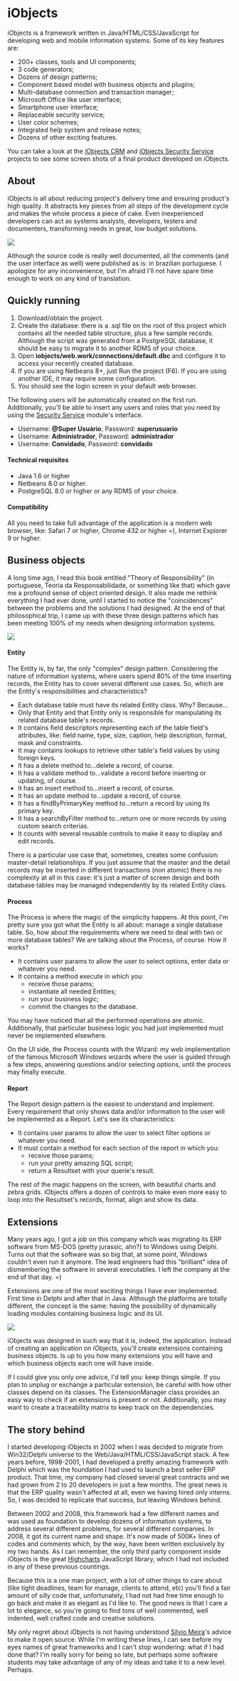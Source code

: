 # iObjects
iObjects is a framework written in Java/HTML/CSS/JavaScript for developing web and mobile information systems. Some of its key features are: 
- 200+ classes, tools and UI components; 
- 3 code generators; 
- Dozens of design patterns; 
- Component based model with business objects and plugins; 
- Multi-database connection and transaction manager; 
- Microsoft Office like user interface; 
- Smartphone user interface; 
- Replaceable security service; 
- User color schemes; 
- Integrated help system and release notes;
- Dozens of other exciting features. 

You can take a look at the [iObjects CRM](https://github.com/kleber-maia/iobjects-crm) and [iObjects Security Service](https://github.com/kleber-maia/iobjects-security-service) projects to see some screen shots of a final product developed on iObjects.

## About
iObjects is all about reducing project's delivery time and ensuring product's high quality. It abstracts key pieces from all steps of the development cycle and makes the whole process a piece of cake. Even inexperienced developers can act as systems analysts, developers, testers and documenters, transforming needs in great, low budget solutions.

![](https://raw.github.com/kleber-maia/iobjects/master/README.img/1.png)

Although the source code is really well documented, all the comments (and the user interface as well) were published as is: in brazilian portuguese. I apologize for any inconvenience, but I'm afraid I'll not have spare time enough to work on any kind of translation.

## Quickly running
1. Download/obtain the project.
2. Create the database: there is a .sql file on the root of this project which contains all the needed table structure, plus a few sample records. Although the script was generated from a PostgreSQL database, it should be easy to migrate it to another RDMS of your choice.
3. Open **iobjects/web.work/connections/default.dbc** and configure it to access your recently created database.
4. If you are using Netbeans 8+, just Run the project (F6). If you are using another IDE, it may require some configuration.
5. You should see the login screen in your default web browser.

The following users will be automatically created on the first run. Additionally, you'll be able to insert any users and roles that you need by using the [Security Service](https://github.com/kleber-maia/iobjects-security-service) module's interface.
- Username: **@Super Usuário**, Password: **superusuario**
- Username: **Administrador**, Password: **administrador**
- Username: **Convidado**, Password: **convidado**

#### Technical requisites
- Java 1.6 or higher
- Netbeans 8.0 or higher.
- PostgreSQL 8.0 or higher or any RDMS of your choice.
 
#### Compatibility
All you need to take full advantage of the application is a modern web browser, like: Safari 7 or higher, Chrome 432 or higher =), Internet Explorer 9 or higher.

## Business objects
A long time ago, I read this book entitled "Theory of Responsibility" (in portuguese, Teoria da Responsabilidade, or something like that) which gave me a profound sense of object oriented design. It also made me rethink everything I had ever done, until I started to notice the "coincidences" between the problems and the solutions I had designed. At the end of that philosophical trip, I came up with these three design patterns which has been meeting 100% of my needs when designing information systems.

![](https://raw.github.com/kleber-maia/iobjects/master/README.img/2.png)

#### Entity
The Entity is, by far, the only "complex" design pattern. Considering the nature of information systems, where users spend 80% of the time inserting records, the Entity has to cover several different use cases. So, which are the Entity's responsibilities and characteristics?

- Each database table must have its related Entity class. Why? Because...
- Only that Entity and that Entity only is responsible for manipulating its related database table's records.
- It contains field descriptors representing each of the table field's attributes, like: field name, type, size, caption, help description, format, mask and constraints.
- It may contains lookups to retrieve other table's field values by using foreign keys.
- It has a delete method to...delete a record, of course.
- It has a validate method to...validate a record before inserting or updating, of course.
- It has an insert method to...insert a record, of course.
- It has an update method to...update a record, of course.
- It has a findByPrimaryKey method to...return a record by using its primary key.
- It has a searchByFilter method to...return one or more records by using custom search criterias.
- It counts with several reusable controls to make it easy to display and edit records.

There is a particular use case that, sometimes, creates some confusion: master-detail relationships. If you just assume that the master and the detail records may be inserted in different transactions (non atomic) there is no complexity at all in this case: it's just a matter of screen design and both database tables may be managed independently by its related Entity class.

#### Process
The Process is where the magic of the simplicity happens. At this point, I'm pretty sure you got what the Entity is all about: manage a single database table. So, how about the requirements where we need to deal with two or more database tables? We are talking about the Process, of course. How it works?

- It contains user params to allow the user to select options, enter data or whatever you need.
- It contains a method execute in which you:
  - receive those params;
  - instantiate all needed Entities;
  - run your business logic;
  - commit the changes to the database.

You may have noticed that all the performed operations are atomic. Additionally, that particular business logic you had just implemented must never be implemented elsewhere.

On the UI side, the Process counts with the Wizard: my web implementation of the famous Microsoft Windows wizards where the user is guided through a few steps, answering questions and/or selecting options, until the process may finally execute.

#### Report
The Report design pattern is the easiest to understand and implement. Every requirement that only shows data and/or information to the user will be implemented as a Report. Let's see its characteristics:

- It contains user params to allow the user to select filter options or whatever you need.
- It must contain a method for each section of the report in which you:
  - receive those params;
  - run your pretty amazing SQL script;
  - return a Resultset with your querie's result.

The rest of the magic happens on the screen, with beautiful charts and zebra grids. iObjects offers a dozen of controls to make even more easy to loop into the Resultset's records, format, align and show its data.

## Extensions
Many years ago, I got a job on this company which was migrating its ERP software from MS-DOS (pretty jurassic, ahn?) to Windows using Delphi. Turns out that the software was so big that, at some point, Windows couldn't even run it anymore. The lead engineers had this "brilliant" idea of dismembering the software in several executables. I left the company at the end of that day. =)

Extensions are one of the most exciting things I have ever implemented. First time in Delphi and after that in Java. Although the platforms are totally different, the concept is the same: having the possibility of dynamically loading modules containing business logic and its UI.

![](https://raw.github.com/kleber-maia/iobjects/master/README.img/3.png)

iObjects was designed in such way that it is, indeed, the application. Instead of creating an application on iObjects, you'll create extensions containing business objects. Is up to you how many extensions you will have and which business objects each one will have inside.

If I could give you only one advice, I'd tell you: keep things simple. If you plan to unplug or exchange a particular extension, be careful with how other classes depend on its classes. The ExtensionManager class provides an easy way to check if an extensions is present or not. Additionally, you may want to create a traceability matrix to keep track on the dependencies.

## The story behind

I started developing iObjects in 2002 when I was decided to migrate from Win32/Delphi universe to the Web/Java/HTML/CSS/JavaScript stack. A few years before, 1998-2001, I had developed a pretty amazing framework with Delphi which was the foundation I had used to launch a best seller ERP product. That time, my company had closed several great contracts and we had grown from 2 to 20 developers in just a few months. The great news is that the ERP quality wasn't affected at all, even we having hired only interns. So, I was decided to replicate that success, but leaving Windows behind.

Between 2002 and 2008, this framework had a few different names and was used as foundation to develop dozens of information systems, to address several different problems, for several different companies. In 2008, it got its current name and shape. It's now made of 500K+ lines of codes and comments which, by the way, have been written exclusively by my two hands. As I can remember, the only third party component inside iObjects is the great [Highcharts](http://highcharts.com) JavaScript library, which I had not included in any of these previous countings.

Because this is a one man project, with a lot of other things to care about (like tight deadlines, team for manage, clients to attend, etc) you'll find a fair amount of silly code that, unfortunately, I had not had free time enough to go back and make it as elegant as I'd like to. The good news is that I care a lot to elegance, so you're going to find tons of well commented, well indented, well crafted code and creative solutions.

My only regret about iObjects is not having understood [Silvio Meira](https://twitter.com/srlm)'s advice to make it open source. While I'm writing these lines, I can see before my eyes names of great frameworks and I can't stop wondering: what if I had done that? I'm really sorry for being so late, but perhaps some software students may take advantage of any of my ideas and take it to a new level. Perhaps.
